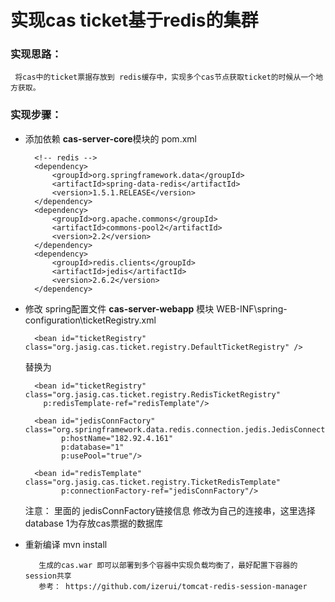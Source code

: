 # 实现cas ticket基于redis的集群


### 实现思路：
     将cas中的ticket票据存放到 redis缓存中，实现多个cas节点获取ticket的时候从一个地方获取。

### 实现步骤：

* 添加依赖  **cas-server-core**模块的 pom.xml

		<!-- redis -->
        <dependency>
            <groupId>org.springframework.data</groupId>
            <artifactId>spring-data-redis</artifactId>
            <version>1.5.1.RELEASE</version>
        </dependency>
        <dependency>
            <groupId>org.apache.commons</groupId>
            <artifactId>commons-pool2</artifactId>
            <version>2.2</version>
        </dependency>
        <dependency>
            <groupId>redis.clients</groupId>
            <artifactId>jedis</artifactId>
            <version>2.6.2</version>
        </dependency>

* 修改 spring配置文件 **cas-server-webapp** 模块 WEB-INF\spring-configuration\ticketRegistry.xml

		
		<bean id="ticketRegistry" class="org.jasig.cas.ticket.registry.DefaultTicketRegistry" />

	替换为

		<bean id="ticketRegistry" class="org.jasig.cas.ticket.registry.RedisTicketRegistry"
          p:redisTemplate-ref="redisTemplate"/>

	    <bean id="jedisConnFactory"          			class="org.springframework.data.redis.connection.jedis.JedisConnectionFactory"
	          p:hostName="182.92.4.161"
	          p:database="1"
	          p:usePool="true"/>
	
	    <bean id="redisTemplate" class="org.jasig.cas.ticket.registry.TicketRedisTemplate"
	          p:connectionFactory-ref="jedisConnFactory"/>

	注意： 里面的 jedisConnFactory链接信息 修改为自己的连接串，这里选择database 1为存放cas票据的数据库


* 重新编译 mvn install 

		 生成的cas.war 即可以部署到多个容器中实现负载均衡了，最好配置下容器的session共享
		 参考： https://github.com/izerui/tomcat-redis-session-manager
